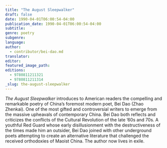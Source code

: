 ```yaml
---
title: "The August Sleepwalker"
draft: false
date: 1990-04-01T06:00:54-04:00
publication_date: 1990-04-01T06:00:54-04:00
subtitle:
genre: poetry
subgenre:
language:
author:
  - contributor/bei-dao.md
translator:
editor:
featured_image_path:
editions:
  - 9780811211321
  - 9780811211314
_slug: the-august-sleepwalker
---
```


_The August Sleepwalker_ introduces to American readers the compelling and remarkable poetry of China’s foremost modern poet, Bei Dao (Zhao Zhenkai). One of the most gifted and controversial writers to emerge from the massive upheavals of contemporary China. Bei Dao both reflects and criticizes the conflicts of the Cultural Revolution of the late ’60s and 70s. A youthful Red Guard whose early disillusionment with the destructiveness of the times made him an outsider, Bei Dao joined with other underground poets attempting to create an alternative literature that challenged the received orthodoxies of Maoist China. The author now lives in exile.

